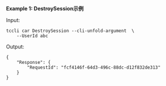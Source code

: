**Example 1: DestroySession示例**



Input: 

```
tccli car DestroySession --cli-unfold-argument  \
    --UserId abc
```

Output: 
```
{
    "Response": {
        "RequestId": "fcf4146f-64d3-496c-88dc-d12f832de313"
    }
}
```

